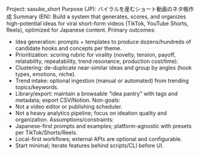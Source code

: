Project: sasuke_short
Purpose (JP): バイラルを産むショート動画のネタ帳作成
Summary (EN): Build a system that generates, scores, and organizes high-potential ideas for viral short-form videos (TikTok, YouTube Shorts, Reels), optimized for Japanese content.
Primary outcomes:
- Idea generation: prompts + templates to produce dozens/hundreds of candidate hooks and concepts per theme.
- Prioritization: scoring rubric for virality (novelty, tension, payoff, relatability, repeatability, trend resonance, production cost/time).
- Clustering: de-duplicate near-similar ideas and group by angles (hook types, emotions, niche).
- Trend intake: optional ingestion (manual or automated) from trending topics/keywords.
- Library/export: maintain a browsable “idea pantry” with tags and metadata; export CSV/Notion.
Non-goals:
- Not a video editor or publishing scheduler.
- Not a heavy analytics pipeline; focus on ideation quality and organization.
Assumptions/constraints:
- Japanese-first prompts and examples; platform-agnostic with presets per TikTok/Shorts/Reels.
- Local-first workflows; external APIs are optional and configurable.
- Start minimal; iterate features behind scripts/CLI before UI.